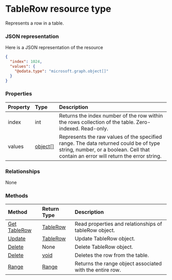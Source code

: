 # TableRow resource type

Represents a row in a table.

### JSON representation

Here is a JSON representation of the resource

<!-- {
  "blockType": "resource",
  "optionalProperties": [

  ],
  "@odata.type": "microsoft.graph.tablerow"
}-->

```json
{
  "index": 1024,
  "values": {
    "@odata.type": "microsoft.graph.object[]"
  }
}

```
### Properties
| Property	   | Type	|Description|
|:---------------|:--------|:----------|
|index|int|Returns the index number of the row within the rows collection of the table. Zero-indexed. Read-only.|
|values|[object[]](object[].md)|Represents the raw values of the specified range. The data returned could be of type string, number, or a boolean. Cell that contain an error will return the error string.|

### Relationships
None


### Methods

| Method		   | Return Type	|Description|
|:---------------|:--------|:----------|
|[Get TableRow](../api/tablerow_get.md) | [TableRow](tablerow.md) |Read properties and relationships of tableRow object.|
|[Update](../api/tablerow_update.md) | [TableRow](tablerow.md)	|Update TableRow object. |
|[Delete](../api/tablerow_delete.md) | None |Delete TableRow object. |
|[Delete](../api/tablerow_delete.md)|[void](void.md)|Deletes the row from the table.|
|[Range](../api/tablerow_range.md)|[Range](range.md)|Returns the range object associated with the entire row.|

<!-- uuid: 8fcb5dbc-d5aa-4681-8e31-b001d5168d79
2015-10-25 14:57:30 UTC -->
<!-- {
  "type": "#page.annotation",
  "description": "TableRow resource",
  "keywords": "",
  "section": "documentation",
  "tocPath": ""
}-->